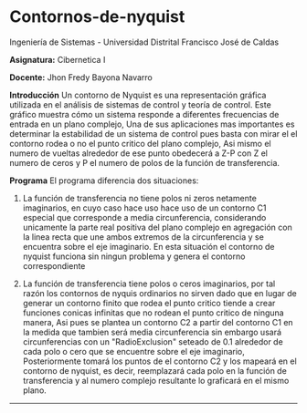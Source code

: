 # Contornos-de-nyquist

Ingeniería de Sistemas - Universidad Distrital Francisco José de Caldas  

**Asignatura:** Cibernetica I

**Docente:** Jhon Fredy Bayona Navarro


**Introducción**
Un contorno de Nyquist es una representación gráfica utilizada en el análisis de sistemas de control y teoría de control. Este gráfico muestra cómo un sistema responde a diferentes frecuencias de entrada en un plano complejo, Una de sus aplicaciones mas importantes es determinar la estabilidad de un sistema de control pues basta con mirar el el contorno rodea o no el punto critico del plano complejo, Asi mismo el numero de vueltas alrededor de ese punto obedecerá a Z-P con Z el numero de ceros y P el numero de polos de la función de transferencia. 

**Programa**
El programa diferencia dos situaciones: 
1. La función de transferencia no tiene polos ni zeros netamente imaginarios, en cuyo caso hace uso hace uso de un contorno C1 especial que corresponde a media circunferencia, considerando unicamente la parte real positiva del plano complejo en agregación con la linea recta que une ambos extremos de la circunferencia y se encuentra sobre el eje imaginario. En esta situación el contorno de nyquist funciona sin ningun problema y genera el contorno correspondiente

2. La función de transferencia tiene polos o ceros imaginarios, por tal razón los contornos de nyquis ordinarios no sirven dado que en lugar de generar un contorno finito que rodea el punto critico tiende a crear
funciones conicas infinitas que no rodean el punto critico de ninguna manera, Asi pues se plantea un contorno C2 a partir del contorno C1 en la medida que tambien será media circunferencia sin embargo usará circunferencias con un "RadioExclusion" seteado de 0.1 alrededor de cada polo o cero que se encuentre sobre el eje imaginario, Posteriormente tomará los puntos de el contorno C2 y los mapeará en el contorno de nyquist, es decir, reemplazará cada polo en la función de transferencia y al numero complejo resultante lo graficará en el mismo plano.
---